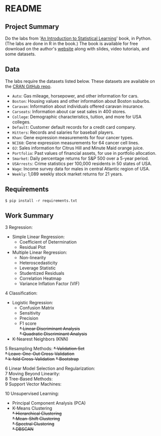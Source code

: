 # README

## Project Summary

Do the labs from '[An Introduction to Statistical Learning](http://www-bcf.usc.edu/~gareth/ISL/index.html)' book, in Python. (The labs are done in R in the book.) The book is available for free download on the author's [website](http://www-bcf.usc.edu/~gareth/ISL/index.html) along with slides, video tutorials, and some datasets.

## Data

The labs require the datasets listed below. These datasets are available on the [CRAN GitHub repo](https://github.com/cran/ISLR/tree/master/data).

* `Auto`: Gas mileage, horsepower, and other information for cars.
* `Boston`: Housing values and other information about Boston suburbs.
* `Caravan`: Information about individuals offered caravan insurance.
* `Carseats`: Information about car seat sales in 400 stores.
* `College`: Demographic characteristics, tuition, and more for USA colleges.
* `Default`: Customer default records for a credit card company.
* `Hitters`: Records and salaries for baseball players.
* `Khan`: Gene expression measurements for four cancer types.
* `NCI60`: Gene expression measurements for 64 cancer cell lines.
* `OJ`: Sales information for Citrus Hill and Minute Maid orange juice.
* `Portfolio`: Past values of financial assets, for use in portfolio allocation.
* `Smarket`: Daily percentage returns for S&P 500 over a 5-year period.
* `USArrests`: Crime statistics per 100,000 residents in 50 states of USA.
* `Wage`: Income survey data for males in central Atlantic region of USA.
* `Weekly`: 1,089 weekly stock market returns for 21 years.

## Requirements

```shell
$ pip install -r requirements.txt
```

## Work Summary

3 Regression:  
  * Simple Linear Regression:
    * Coefficient of Determination
    * Residual Plot
  * Multiple Linear Regression:
    * Non-linearity
    * Heteroscedasticity
    * Leverage Statistic
    * Studentized Residuals
    * Correlation Heatmap
    * Variance Inflation Factor (VIF)

4 Classification:  
  * Logistic Regression:
      * Confusion Matrix
      * Sensitivity
      * Precision
      * F1 score  
  ~~* Linear Discriminant Analysis~~   
  ~~* Quadratic Discriminant Analysis~~  
  * K-Nearest Neighbors (KNN)

5 Resampling Methods:
  ~~* Validation Set~~  
  ~~* Leave-One-Out Cross-Validation~~  
  ~~* k-fold Cross-Validation~~
  ~~* Bootstrap~~  

6 Linear Model Selection and Regularization:  
7 Moving Beyond Linearity:  
8 Tree-Based Methods:  
9 Support Vector Machines:  

10 Unsupervised Learning:
  * Principal Component Analysis (PCA)
  * K-Means Clustering  
  ~~* Hierarchical Clustering~~  
  ~~* Mean-Shift Clustering~~  
  ~~* Spectral Clustering~~  
  ~~* DBSCAN~~
